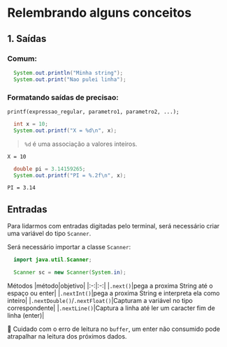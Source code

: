 # Relembrando alguns conceitos

## 1. Saídas

### Comum:
```java
  System.out.println("Minha string");
  System.out.print("Nao pulei linha");
```

### Formatando saídas de precisao:

```
printf(expressao_regular, parametro1, parametro2, ...);
```

```java
  int x = 10;
  System.out.printf("X = %d\n", x);
```

> `%d` é uma associação a valores inteiros.

```
X = 10
```

```java
  double pi = 3.14159265;
  System.out.printf("PI = %.2f\n", x);
```

```
PI = 3.14
```

## Entradas 

Para lidarmos com entradas digitadas pelo terminal, será necessário criar uma variável do tipo `Scanner`.

Será necessário importar a classe `Scanner`:

```java
  import java.util.Scanner;
```

```java
  Scanner sc = new Scanner(System.in);
```

Métodos
|método|objetivo|
|:-:|:-:|
|`.next()`|pega a proxima String até o espaço ou enter|
|`.nextInt()`|pega a proxima String e interpreta ela como inteiro|
|`.nextDouble()`/`.nextFloat()`|Capturam a variável no tipo correspondente|
|`.nextLine()`|Captura a linha até ler um caracter fim de linha (enter)|

🚩 Cuidado com o erro de leitura no `buffer`, um enter não consumido pode atrapalhar na leitura dos próximos dados.